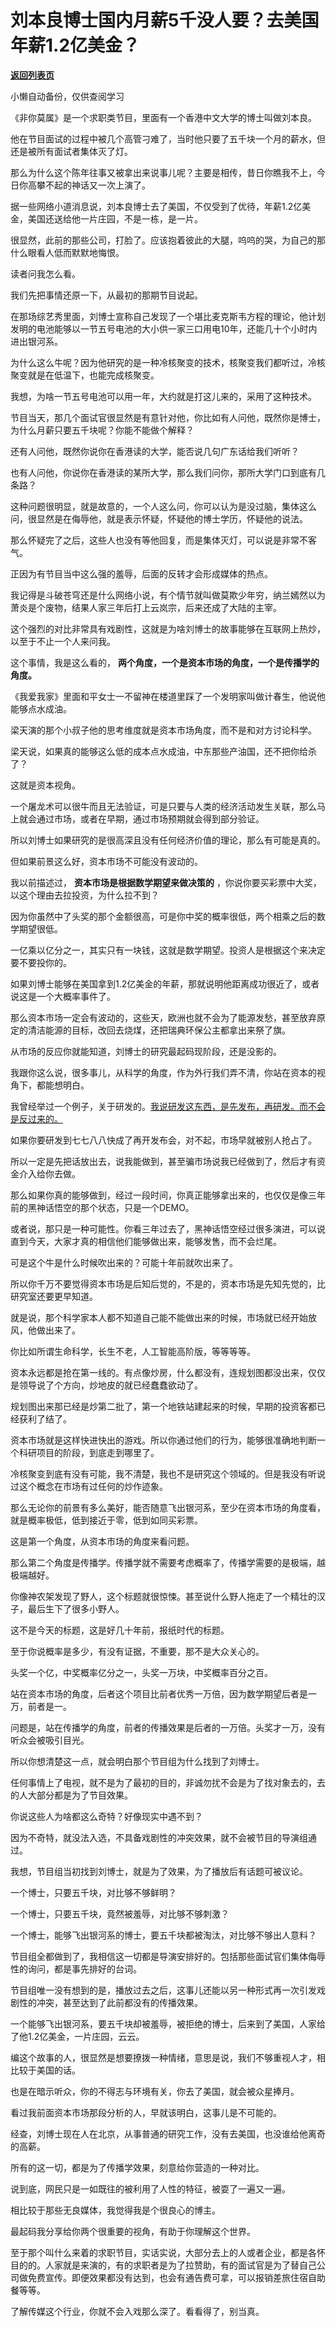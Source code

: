 # 刘本良博士国内月薪5千没人要？去美国年薪1.2亿美金？

[**返回列表页**](/gzh/记忆承载)

小懒自动备份，仅供查阅学习

《非你莫属》是一个求职类节目，里面有一个香港中文大学的博士叫做刘本良。  

  

他在节目面试的过程中被几个高管刁难了，当时他只要了五千块一个月的薪水，但还是被所有面试者集体灭了灯。  

  

那么为什么这个陈年往事又被拿出来说事儿呢？主要是相传，昔日你瞧我不上，今日你高攀不起的神话又一次上演了。  

  

据一些网络小道消息说，刘本良博士去了美国，不仅受到了优待，年薪1.2亿美金，美国还送给他一片庄园，不是一栋，是一片。

  

很显然，此前的那些公司，打脸了。应该抱着彼此的大腿，呜呜的哭，为自己的那什么眼看人低而默默地悔恨。

  

读者问我怎么看。  

  

我们先把事情还原一下，从最初的那期节目说起。  

  

在那场综艺秀里面，刘博士宣称自己发现了一个堪比麦克斯韦方程的理论，他计划发明的电池能够以一节五号电池的大小供一家三口用电10年，还能几十个小时内进出银河系。

  

为什么这么牛呢？因为他研究的是一种冷核聚变的技术，核聚变我们都听过，冷核聚变就是在低温下，也能完成核聚变。  

  

我想，为啥一节五号电池可以用一年，大约就是打这儿来的，采用了这种技术。  

  

节目当天，那几个面试官很显然是有意针对他，你比如有人问他，既然你是博士，为什么月薪只要五千块呢？你能不能做个解释？  

  

还有人问他，既然你说你在香港读的大学，能否说几句广东话给我们听听？

  

也有人问他，你说你在香港读的某所大学，那么我们问你，那所大学门口到底有几条路？

  

这种问题很明显，就是故意的，一个人这么问，你可以认为是没过脑，集体这么问，很显然是在侮辱他，就是表示怀疑，怀疑他的博士学历，怀疑他的说法。  

  

那么怀疑完了之后，这些人也没有等他回复，而是集体灭灯，可以说是非常不客气。  

  

正因为有节目当中这么强的羞辱，后面的反转才会形成媒体的热点。  

  

我记得是斗破苍穹还是什么网络小说，有个情节就叫做莫欺少年穷，纳兰嫣然以为萧炎是个废物，结果人家三年后打上云岚宗，后来还成了大陆的主宰。

  

这个强烈的对比非常具有戏剧性，这就是为啥刘博士的故事能够在互联网上热炒，以至于不止一个人来问我。  

  

这个事情，我是这么看的， **两个角度，一个是资本市场的角度，一个是传播学的角度。**  

  

《我爱我家》里面和平女士一不留神在楼道里踩了一个发明家叫做计春生，他说他能够点水成油。

  

梁天演的那个小叔子他的思考维度就是资本市场角度，而不是和对方讨论科学。  

  

梁天说，如果真的能够这么低的成本点水成油，中东那些产油国，还不把你给杀了？

  

这就是资本视角。  

  

一个屠龙术可以很牛而且无法验证，可是只要与人类的经济活动发生关联，那么马上就会通过市场，或者在早期，通过市场预期就会得到部分验证。

  

所以刘博士如果研究的是很高深且没有任何经济价值的理论，那么有可能是真的。  

  

但如果前景这么好，资本市场不可能没有波动的。  

  

我以前描述过， **资本市场是根据数学期望来做决策的** ，你说你要买彩票中大奖，以这个理由去拉投资，为什么拉不到？  

  

因为你虽然中了头奖的那个金额很高，可是你中奖的概率很低，两个相乘之后的数学期望很低。

  

一亿乘以亿分之一，其实只有一块钱，这就是数学期望。投资人是根据这个来决定要不要投你的。

  

如果刘博士能够在美国拿到1.2亿美金的年薪，那就说明他距离成功很近了，或者说这是一个大概率事件了。  

  

那么资本市场一定会有波动的，这些天，欧洲也就不会为了能源发愁，甚至放弃原定的清洁能源的目标，改回去烧煤，还把瑞典环保公主都拿出来祭了旗。  

  

从市场的反应你就能知道，刘博士的研究最起码现阶段，还是没影的。  

  

我跟你这么说，很多事儿，从科学的角度，作为外行我们弄不清，你站在资本的视角下，都能想明白。  

  

我曾经举过一个例子，关于研发的。[我说研发这东西，是先发布，再研发。而不会是反过来的。](http://mp.weixin.qq.com/s?__biz=MzU0MjYwNDU2Mw==&mid=2247507339&idx=1&sn=1da273ca6f7694bd9240229b308d6dd4&chksm=fb1ab1f7cc6d38e171704aaa9733934657795707ddb0094fc67768f22c2309713c0d5169a42b&scene=21#wechat_redirect)

  

如果你要研发到七七八八快成了再开发布会，对不起，市场早就被别人抢占了。  

  

所以一定是先把话放出去，说我能做到，甚至骗市场说我已经做到了，然后才有资金介入给你去做。  

  

那么如果你真的能够做到，经过一段时间，你真正能够拿出来的，也仅仅是像三年前的黑神话悟空的那个状态，只是一个DEMO。  

  

或者说，那只是一种可能性。你看三年过去了，黑神话悟空经过很多演进，可以说直到今天，大家才真的相信他们能够做出来，能够发售，而不会烂尾。  

  

可是这个牛是什么时候吹出来的？可能十年前就吹出来了。  

  

所以你千万不要觉得资本市场是后知后觉的，不是的，资本市场是先知先觉的，比研究室还要更早知道。  

  

就是说，那个科学家本人都不知道自己能不能做出来的时候，市场就已经开始放风，他做出来了。  

  

你比如所谓生命科学，长生不老，人工智能高阶版，等等等等。  

  

资本永远都是抢在第一线的。有点像炒房，什么都没有，连规划图都没出来，仅仅是领导说了个方向，炒地皮的就已经蠢蠢欲动了。  

  

规划图出来那已经是炒第二批了，第一个地铁站建起来的时候，早期的投资客都已经获利了结了。  

  

资本市场就是这样快进快出的游戏。所以你通过他们的行为，能够很准确地判断一个科研项目的阶段，到底走到哪里了。  

  

冷核聚变到底有没有可能，我不清楚，我也不是研究这个领域的。但是我没有听说过这个概念在市场有过任何的炒作迹象。  

  

那么无论你的前景有多么美好，能否随意飞出银河系，至少在资本市场的角度看，就是概率极低，低到接近于零，低到如同买彩票。  

  

这是第一个角度，从资本市场的角度来看问题。  

  

那么第二个角度是传播学。传播学就不需要考虑概率了，传播学需要的是极端，越极端越好。

  

你像神农架发现了野人，这个标题就很惊悚。甚至说什么野人拖走了一个精壮的汉子，最后生下了很多小野人。  

  

这不是今天的标题，这是好几十年前，报纸时代的标题。  

  

至于你说概率是多少，有没有证据，不重要，那不是大众关心的。

  

头奖一个亿，中奖概率亿分之一，头奖一万块，中奖概率百分之百。  

  

站在资本市场的角度，后者这个项目比前者优秀一万倍，因为数学期望后者是一万，前者是一。

  

问题是，站在传播学的角度，前者的传播效果是后者的一万倍。头奖才一万，没有听众会被吸引目光。  

  

所以你想清楚这一点，就会明白那个节目组为什么找到了刘博士。  

  

任何事情上了电视，就不是为了最初的目的，非诚勿扰不会是为了找对象去的，去的人大部分都是为了节目效果。  

  

你说这些人为啥都这么奇特？好像现实中遇不到？  

  

因为不奇特，就没法入选，不具备戏剧性的冲突效果，就不会被节目的导演组通过。  

  

我想，节目组当初找到刘博士，就是为了效果，为了播放后有话题可被议论。  

  

一个博士，只要五千块，对比够不够鲜明？

一个博士，只要五千块，竟然被羞辱，对比够不够刺激？

一个博士，能够飞出银河系的博士，要五千块都被淘汰，对比够不够出人意料？

  

节目组全都做到了，我相信这一切都是导演安排好的。包括那些面试官们集体侮辱性的询问，都是事先排好的台词。  

  

节目组唯一没有想到的是，播放过去之后，这事儿还能以另一种形式再一次引发戏剧性的冲突，甚至达到了此前都没有的传播效果。  

  

一个能够飞出银河系，要五千块却被羞辱，被拒绝的博士，后来到了美国，人家给了他1.2亿美金，一片庄园，云云。  

  

编这个故事的人，很显然是想要撩拨一种情绪，意思是说，我们不够重视人才，相比较于美国的话。  

  

也是在暗示听众，你的不得志与环境有关，你去了美国，就会被众星捧月。  

  

看过我前面资本市场那段分析的人，早就该明白，这事儿是不可能的。  

  

经查，刘博士现在人在北京，从事普通的研究工作，没有去美国，也没谁给他离奇的高薪。

  

所有的这一切，都是为了传播学效果，刻意给你营造的一种对比。

  

说到底，网民只是一如既往的被利用了人性的特征，被耍了一遍又一遍。  

  

相比较于那些无良媒体，我觉得我是个很良心的博主。  

  

最起码我分享给你两个很重要的视角，有助于你理解这个世界。  

  

至于那个叫什么来着的求职节目，实话实说，大部分去上的人或者企业，都是各怀目的的。人家就是来演的，有的求职者是为了拉赞助，有的面试官是为了替自己公司做免费宣传。即便效果都没有达到，也会有通告费可拿，可以报销差旅住宿自助餐等等。

  

了解传媒这个行业，你就不会入戏那么深了。看看得了，别当真。

